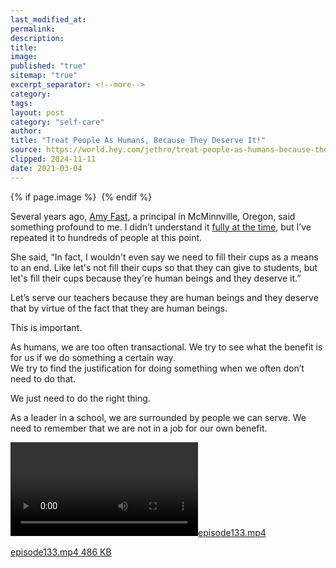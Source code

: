 ```yaml
---
last_modified_at: 
permalink: 
description: 
title: 
image: 
published: "true"
sitemap: "true"
excerpt_separator: <!--more-->
category: 
tags: 
layout: post
category: "self-care"
author: 
title: "Treat People As Humans, Because They Deserve It!"
source: https://world.hey.com/jethro/treat-people-as-humans-because-they-deserve-it-d5ec7301
clipped: 2024-11-11
date: 2021-03-04
---
```



{% if page.image %} <img src="{{ page.image }}" alt=""> {% endif %}



Several years ago, [Amy Fast](https://twitter.com/fastcrayon), a principal in McMinnville, Oregon, said something profound to me. I didn’t understand it [fully at the time](https://transformativeprincipal.org/s3/133), but I’ve repeated it to hundreds of people at this point.

She said, “In fact, I wouldn't even say we need to fill their cups as a means to an end. Like let's not fill their cups so that they can give to students, but let's fill their cups because they're human beings and they deserve it.”

Let’s serve our teachers because they are human beings and they deserve that by virtue of the fact that they are human beings. 

This is important. 

As humans, we are too often transactional. We try to see what the benefit is for us if we do something a certain way.   
We try to find the justification for doing something when we often don’t need to do that. 

We just need to do the right thing. 

As a leader in a school, we are surrounded by people we can serve. We need to remember that we are not in a job for our own benefit.

 [![episode133.mp4](https://world.hey.com/jethro/d5ec7301/representations/eyJfcmFpbHMiOnsibWVzc2FnZSI6IkJBaHBCTDJaVUJJPSIsImV4cCI6bnVsbCwicHVyIjoiYmxvYl9pZCJ9fQ==--83096be1adaeae4399fc79b8cf8281115d1cfea5/eyJfcmFpbHMiOnsibWVzc2FnZSI6IkJBaDdDVG9VY21WemFYcGxYM1J2WDJ4cGJXbDBXd2RwQW9BSGFRSUFCVG9NY1hWaGJHbDBlV2xMT2d0c2IyRmtaWEo3QmpvSmNHRm5aVEE2RFdOdllXeGxjMk5sVkE9PSIsImV4cCI6bnVsbCwicHVyIjoidmFyaWF0aW9uIn19--552b5939a8b702dbb2d9788b69ef8952d26fb559/episode133.mp4)](https://world.hey.com/jethro/d5ec7301/blobs/eyJfcmFpbHMiOnsibWVzc2FnZSI6IkJBaHBCTDJaVUJJPSIsImV4cCI6bnVsbCwicHVyIjoiYmxvYl9pZCJ9fQ==--83096be1adaeae4399fc79b8cf8281115d1cfea5/episode133.mp4?disposition=attachment "Download episode133.mp4") 

[episode133.mp4 486 KB](https://world.hey.com/jethro/d5ec7301/blobs/eyJfcmFpbHMiOnsibWVzc2FnZSI6IkJBaHBCTDJaVUJJPSIsImV4cCI6bnVsbCwicHVyIjoiYmxvYl9pZCJ9fQ==--83096be1adaeae4399fc79b8cf8281115d1cfea5/episode133.mp4?disposition=attachment "Download episode133.mp4")